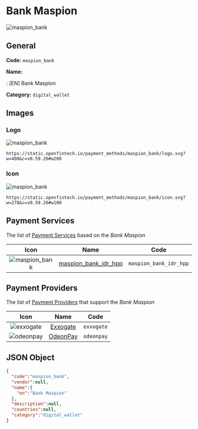 
# Bank Maspion 
![maspion_bank](https://static.openfintech.io/payment_methods/maspion_bank/logo.svg?w=400&c=v0.59.26#w200)  

## General 
**Code:** `maspion_bank` 
 
**Name:** 
 
:	[EN] Bank Maspion 
 
**Category:** `digital_wallet` 
 

## Images 

### Logo 
![maspion_bank](https://static.openfintech.io/payment_methods/maspion_bank/logo.svg?w=400&c=v0.59.26#w200)  

```
https://static.openfintech.io/payment_methods/maspion_bank/logo.svg?w=400&c=v0.59.26#w200
```  

### Icon 
![maspion_bank](https://static.openfintech.io/payment_methods/maspion_bank/icon.svg?w=278&c=v0.59.26#w100)  

```
https://static.openfintech.io/payment_methods/maspion_bank/icon.svg?w=278&c=v0.59.26#w100
```  

## Payment Services 
 
The list of [Payment Services](/payment-services/) based on the _Bank Maspion_ 

|Icon|Name|Code| 
|:---:|:---:|:---:| 
|![maspion_bank](https://static.openfintech.io/payment_methods/maspion_bank/icon.svg?w=278&c=v0.59.26#w100) |[maspion_bank_idr_hpp](/payment-services/maspion_bank_idr_hpp/)|`maspion_bank_idr_hpp`| 
 

## Payment Providers 
 
The list of [Payment Providers](/payment-providers/) that support the _Bank Maspion_ 

|Icon|Name|Code| 
|:---:|:---:|:---:| 
|![exxogate](https://static.openfintech.io/payment_providers/exxogate/icon.svg?w=278&c=v0.59.26#w100) |[Exxogate](/payment-providers/exxogate/)|`exxogate`| 
|![odeonpay](https://static.openfintech.io/payment_providers/odeonpay/icon.png?w=278&c=v0.59.26#w100) |[OdeonPay](/payment-providers/odeonpay/)|`odeonpay`| 
 

## JSON Object 

```json
{
  "code":"maspion_bank",
  "vendor":null,
  "name":{
    "en":"Bank Maspion"
  },
  "description":null,
  "countries":null,
  "category":"digital_wallet"
}
```  
